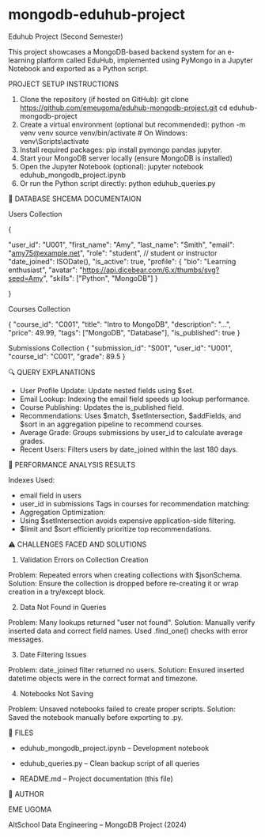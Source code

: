 # mongodb-eduhub-project
Eduhub Project (Second Semester)

This project showcases a MongoDB-based backend system for an e-learning platform called EduHub, implemented using PyMongo in a Jupyter Notebook and exported as a Python script.

PROJECT SETUP INSTRUCTIONS
1. Clone the repository (if hosted on GitHub):
git clone https://github.com/emeugoma/eduhub-mongodb-project.git
cd eduhub-mongodb-project
2. Create a virtual environment (optional but recommended):
python -m venv venv
source venv/bin/activate  # On Windows: venv\Scripts\activate
3. Install required packages:
pip install pymongo pandas jupyter.
4. Start your MongoDB server locally (ensure MongoDB is installed)
5. Open the Jupyter Notebook (optional):
jupyter notebook eduhub_mongodb_project.ipynb
6. Or run the Python script directly:
python eduhub_queries.py

🧱 DATABASE SHCEMA DOCUMENTAION
 
Users Collection

{

  "user_id": "U001",
  "first_name": "Amy",
  "last_name": "Smith",
  "email": "amy75@example.net",
  "role": "student",         // student or instructor
  "date_joined": ISODate(),
  "is_active": true,
  "profile": {
    "bio": "Learning enthusiast",
    "avatar": "https://api.dicebear.com/6.x/thumbs/svg?seed=Amy",
    "skills": ["Python", "MongoDB"]
  }
  
}

Courses Collection

{
  "course_id": "C001",
  "title": "Intro to MongoDB",
  "description": "...",
  "price": 49.99,
  "tags": ["MongoDB", "Database"],
  "is_published": true
}

Submissions Collection
{
  "submission_id": "S001",
  "user_id": "U001",
  "course_id": "C001",
  "grade": 89.5
}

 🔍 QUERY EXPLANATIONS
- User Profile Update: Update nested fields using $set.
- Email Lookup: Indexing the email field speeds up lookup performance.
- Course Publishing: Updates the is_published field.
- Recommendations: Uses $match, $setIntersection, $addFields, and $sort in an aggregation pipeline to recommend courses.
- Average Grade: Groups submissions by user_id to calculate average grades.
- Recent Users: Filters users by date_joined within the last 180 days.

🚀 PERFORMANCE ANALYSIS RESULTS

Indexes Used:
- email field in users
- user_id in submissions
Tags in courses for recommendation matching:
- Aggregation Optimization:
- Using $setIntersection avoids expensive application-side filtering.
- $limit and $sort efficiently prioritize top recommendations.

⚠️ CHALLENGES FACED AND SOLUTIONS
1. Validation Errors on Collection Creation

Problem: Repeated errors when creating collections with $jsonSchema. Solution: Ensure the collection is dropped before re-creating it or wrap creation in a try/except block.

2. Data Not Found in Queries

Problem: Many lookups returned "user not found". Solution: Manually verify inserted data and correct field names. Used .find_one() checks with error messages.

3. Date Filtering Issues

Problem: date_joined filter returned no users. Solution: Ensured inserted datetime objects were in the correct format and timezone.

4. Notebooks Not Saving

Problem: Unsaved notebooks failed to create proper scripts. Solution: Saved the notebook manually before exporting to .py.

📁 FILES

- eduhub_mongodb_project.ipynb – Development notebook

- eduhub_queries.py – Clean backup script of all queries

- README.md – Project documentation (this file)

📌 AUTHOR

EME UGOMA

AltSchool Data Engineering – MongoDB Project (2024)













 
